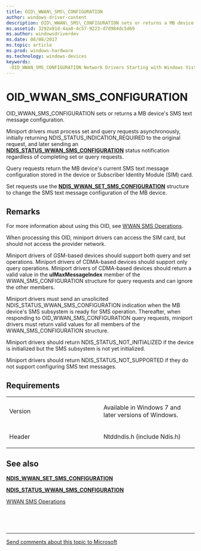 ```yaml
---
title: OID\_WWAN\_SMS\_CONFIGURATION
author: windows-driver-content
description: OID\_WWAN\_SMS\_CONFIGURATION sets or returns a MB device's SMS text message configuration.
ms.assetid: 3292a91d-4aa8-4c57-9223-d7d984dc5d69
ms.author: windowsdriverdev
ms.date: 08/08/2017
ms.topic: article
ms.prod: windows-hardware
ms.technology: windows-devices
keywords: 
 -OID_WWAN_SMS_CONFIGURATION Network Drivers Starting with Windows Vista
---
```


# OID\_WWAN\_SMS\_CONFIGURATION


OID\_WWAN\_SMS\_CONFIGURATION sets or returns a MB device's SMS text message configuration.

Miniport drivers must process set and query requests asynchronously, initially returning NDIS\_STATUS\_INDICATION\_REQUIRED to the original request, and later sending an [**NDIS\_STATUS\_WWAN\_SMS\_CONFIGURATION**](ndis-status-wwan-sms-configuration.md) status notification regardless of completing set or query requests.

Query requests return the MB device's current SMS text message configuration stored in the device or Subscriber Identity Module (SIM) card.

Set requests use the [**NDIS\_WWAN\_SET\_SMS\_CONFIGURATION**](https://msdn.microsoft.com/library/windows/hardware/ff567929) structure to change the SMS text message configuration of the MB device.

Remarks
-------

For more information about using this OID, see [WWAN SMS Operations](https://msdn.microsoft.com/library/windows/hardware/ff559131).

When processing this OID, miniport drivers can access the SIM card, but should not access the provider network.

Miniport drivers of GSM-based devices should support both query and set operations. Miniport drivers of CDMA-based devices should support only query operations. Miniport drivers of CDMA-based devices should return a valid value in the **ulMaxMessageIndex** member of the WWAN\_SMS\_CONFIGURATION structure for query requests and can ignore the other members.

Miniport drivers must send an unsolicited NDIS\_STATUS\_WWAN\_SMS\_CONFIGURATION indication when the MB device's SMS subsystem is ready for SMS operation. Thereafter, when responding to OID\_WWAN\_SMS\_CONFIGURATION query requests, miniport drivers must return valid values for all members of the WWAN\_SMS\_CONFIGURATION structure.

Miniport drivers should return NDIS\_STATUS\_NOT\_INITIALIZED if the device is initialized but the SMS subsystem is not yet initialized.

Miniport drivers should return NDIS\_STATUS\_NOT\_SUPPORTED if they do not support configuring SMS text messages.

Requirements
------------

<table>
<colgroup>
<col width="50%" />
<col width="50%" />
</colgroup>
<tbody>
<tr class="odd">
<td><p>Version</p></td>
<td><p>Available in Windows 7 and later versions of Windows.</p></td>
</tr>
<tr class="even">
<td><p>Header</p></td>
<td>Ntddndis.h (include Ndis.h)</td>
</tr>
</tbody>
</table>

## See also


[**NDIS\_WWAN\_SET\_SMS\_CONFIGURATION**](https://msdn.microsoft.com/library/windows/hardware/ff567929)

[**NDIS\_STATUS\_WWAN\_SMS\_CONFIGURATION**](ndis-status-wwan-sms-configuration.md)

[WWAN SMS Operations](https://msdn.microsoft.com/library/windows/hardware/ff559131)

 

 


--------------------
[Send comments about this topic to Microsoft](mailto:wsddocfb@microsoft.com?subject=Documentation%20feedback%20%5Bnetvista\netvista%5D:%20OID_WWAN_SMS_CONFIGURATION%20%20RELEASE:%20%288/8/2017%29&body=%0A%0APRIVACY%20STATEMENT%0A%0AWe%20use%20your%20feedback%20to%20improve%20the%20documentation.%20We%20don't%20use%20your%20email%20address%20for%20any%20other%20purpose,%20and%20we'll%20remove%20your%20email%20address%20from%20our%20system%20after%20the%20issue%20that%20you're%20reporting%20is%20fixed.%20While%20we're%20working%20to%20fix%20this%20issue,%20we%20might%20send%20you%20an%20email%20message%20to%20ask%20for%20more%20info.%20Later,%20we%20might%20also%20send%20you%20an%20email%20message%20to%20let%20you%20know%20that%20we've%20addressed%20your%20feedback.%0A%0AFor%20more%20info%20about%20Microsoft's%20privacy%20policy,%20see%20http://privacy.microsoft.com/default.aspx. "Send comments about this topic to Microsoft")


